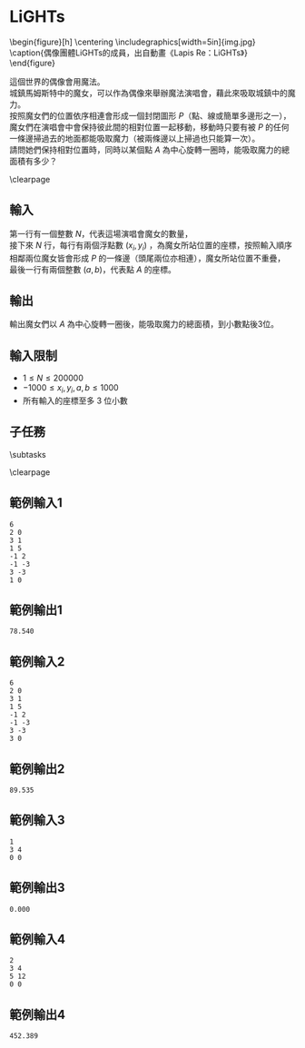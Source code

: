 # LiGHTs

\begin{figure}[h]
\centering
\includegraphics[width=5in]{img.jpg}
\caption{偶像團體LiGHTs的成員，出自動畫《Lapis Re：LiGHTs》}
\end{figure}

這個世界的偶像會用魔法。  
城鎮馬姆斯特中的魔女，可以作為偶像來舉辦魔法演唱會，藉此來吸取城鎮中的魔力。  
按照魔女們的位置依序相連會形成一個封閉圖形 $P$（點、線或簡單多邊形之一），  
魔女們在演唱會中會保持彼此間的相對位置一起移動，移動時只要有被 $P$ 的任何一條邊掃過去的地面都能吸取魔力（被兩條邊以上掃過也只能算一次）。  
請問她們保持相對位置時，同時以某個點 $A$ 為中心旋轉一圈時，能吸取魔力的總面積有多少？  

\clearpage

## 輸入
第一行有一個整數 $N$，代表這場演唱會魔女的數量，  
接下來 $N$ 行，每行有兩個浮點數 $(x_i, y_i)$ ，為魔女所站位置的座標，按照輸入順序相鄰兩位魔女皆會形成 $P$ 的一條邊（頭尾兩位亦相連），魔女所站位置不重疊，  
最後一行有兩個整數 $(a, b)$，代表點 $A$ 的座標。  

## 輸出
輸出魔女們以 $A$ 為中心旋轉一圈後，能吸取魔力的總面積，到小數點後3位。  

## 輸入限制
 - $1 \leq N \leq 200000$
 - $-1000 \leq x_i, y_i, a, b \leq 1000$
 - 所有輸入的座標至多 $3$ 位小數

## 子任務
\subtasks

\clearpage

## 範例輸入1
```
6
2 0
3 1
1 5
-1 2
-1 -3
3 -3
1 0
```

## 範例輸出1
```
78.540
```

## 範例輸入2
```
6
2 0
3 1
1 5
-1 2
-1 -3
3 -3
3 0
```

## 範例輸出2
```
89.535
```

## 範例輸入3
```
1
3 4
0 0
```

## 範例輸出3
```
0.000
```

## 範例輸入4
```
2
3 4
5 12
0 0
```

## 範例輸出4
```
452.389
```
